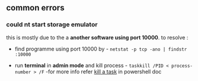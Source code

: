## common errors 

### could nt start storage emulator 

this is mostly due to the a **another software using port 10000**.
to resolve :
- find programme using port 10000 by - ```netstat -p tcp -ano | findstr :10000```

- run **terminal** in **admin mode** and kill process - ```taskkill /PID < process-number > /F```
  -for  more info refer   [kill a task](../scripting/powershell.md#kill-a-task) in powershell doc 